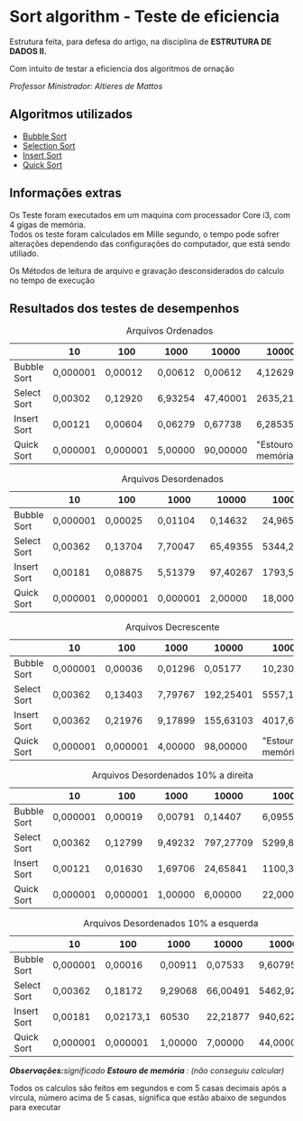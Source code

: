 ﻿

<html>
<head>
	<meta charset="utf-8">
	<meta http-equiv="X-UA-Compatible" content="IE=edge">
	<title></title>
	<link rel="stylesheet" href="">
</head>
<body>
	<h1>Sort algorithm - Teste de eficiencia</h1>
	<p>
              Estrutura feita, para defesa do artigo, na disciplina de <strong>ESTRUTURA DE DADOS II.</strong>
       </p>
	<p>Com intuito de testar a eficiencia dos algoritmos de ornação</p>
	<p><i>Professor Ministrador: Altieres de Mattos</i></p>
	<h2>Algoritmos utilizados</h2>
	<ul>
	    <li><a href="http://www.ft.unicamp.br/liag/siteEd/definicao/bubble-sort.php">Bubble Sort</a></li>
	    <li><a href="http://www.ft.unicamp.br/liag/siteEd/definicao/selection-sort.php">Selection Sort</a></li>
	    <li><a href="http://www.ft.unicamp.br/liag/siteEd/definicao/insertion-sort.php">Insert Sort</a></li>
	    <li><a href="http://www.ft.unicamp.br/liag/siteEd/definicao/quick-sort.php">Quick Sort</a></li>
	</ul>
	<h2>Informações extras</h2>
	<p>Os Teste foram executados em um maquina com processador Core i3, com 4 gigas de memória.<br>
	 Todos os teste foram calculados em Mille segundo, o tempo pode sofrer alterações dependendo das configurações do computador, que está sendo utiliado.</p>
	 <p>Os Métodos de leitura de arquivo e gravação desconsiderados do calculo no tempo de execução</p>
	<h2>Resultados dos testes de desempenhos</h2>
	<table>
		<caption>Arquivos Ordenados</caption>
		<thead>
			<tr>
				<th></th>
				<th>10</th>
				<th>100</th>
				<th>1000</th>
				<th>10000</th>
				<th>100000</th>
			</tr>
		</thead>
		<tbody>
			<tr>
				<td>Bubble Sort</td>
				<td>0,000001</td>
				<td>0,00012</td>
				<td>0,00612</td>
				<td>0,00612</td>
				<td>4,12629</td>
				<td>s</td>
			</tr>
			<tr>
				<td>Select Sort</td>
				<td>0,00302</td>
				<td>0,12920</td>
				<td>6,93254</td>
				<td>47,40001</td>
				<td>2635,21014</td>
				<td>s</td>
			</tr>
			<tr>
				<td>Insert Sort</td>
				<td>0,00121</td>
				<td>0,00604</td>
				<td>0,06279</td>
				<td>0,67738</td>
				<td>6,28535</td>
				<td>s</td>
			</tr>
			<tr>
				<td>Quick Sort</td>
				<td>0,000001</td>
				<td>0,000001</td>
				<td>5,00000</td>
				<td>90,00000</td>
				<td>"Estouro de memória"</td>
				<td>s</td>
			</tr>
		</tbody>
	</table>
	<table>
		<caption>Arquivos Desordenados</caption>
		<thead>
			<tr>
				<th></th>
				<th>10</th>
				<th>100</th>
				<th>1000</th>
				<th>10000</th>
				<th>100000</th>
			</tr>
		</thead>
		<tbody>
			<tr>
				<td>Bubble Sort</td>
				<td>0,000001</td>
				<td>0,00025</td>
				<td>0,01104</td>
				<td>0,14632</td>
				<td>24,96530</td>
				<td>s</td>
			</tr>
			<tr>
				<td>Select Sort</td>
				<td>0,00362</td>
				<td>0,13704</td>
				<td>7,70047</td>
				<td>65,49355</td>
				<td>5344,26452</td>
				<td>s</td>
			</tr>
			<tr>
				<td>Insert Sort</td>
				<td>0,00181</td>
				<td>0,08875</td>
				<td>5,51379</td>
				<td>97,40267</td>
				<td>1793,59958</td>
				<td>s</td>
			</tr>
			<tr>
				<td>Quick Sort</td>
				<td>0,000001</td>
				<td>0,000001</td>
				<td>0,000001</td>
				<td>2,00000</td>
				<td>18,00000</td>
				<td>s</td>
			</tr>
		</tbody>
	</table>
	<table>
		<caption>Arquivos Decrescente</caption>
		<thead>
			<tr>
				<th></th>
				<th>10</th>
				<th>100</th>
				<th>1000</th>
				<th>10000</th>
				<th>100000</th>
			</tr>
		</thead>
		<tbody>
			<tr>
				<td>Bubble Sort</td>
				<td>0,000001</td>
				<td>0,00036</td>
				<td>0,01296</td>
				<td>0,05177</td>
				<td>10,23093</td>
				<td>s</td>
			</tr>
			<tr>
				<td>Select Sort</td>
				<td>0,00362</td>
				<td>0,13403</td>
				<td>7,79767</td>
				<td>192,25401</td>
				<td>5557,18514</td>
				<td>s</td>
			</tr>
			<tr>
				<td>Insert Sort</td>
				<td>0,00362</td>
				<td>0,21976</td>
				<td>9,17899</td>
				<td>155,63103</td>
				<td>4017,62324</td>
				<td>s</td>
			</tr>
			<tr>
				<td>Quick Sort</td>
				<td>0,000001</td>
				<td>0,000001</td>
				<td>4,00000</td>
				<td>98,00000</td>
				<td>"Estouro de memória</td>
				<td>s</td>
			</tr>
		</tbody>
	</table>
	<table>
		<caption>Arquivos Desordenados 10% a direita</caption>
		<thead>
			<tr>
				<th></th>
				<th>10</th>
				<th>100</th>
				<th>1000</th>
				<th>10000</th>
				<th>100000</th>
			</tr>
		</thead>
		<tbody>
			<tr>
				<td>Bubble Sort</td>
				<td>0,000001</td>
				<td>0,00019</td>
				<td>0,00791</td>
				<td>0,14407</td>
				<td>6,09551</td>
				<td>s</td>
			</tr>
			<tr>
				<td>Select Sort</td>
				<td>0,00362</td>
				<td>0,12799</td>
				<td>9,49232</td>
				<td>797,27709</td>
				<td>5299,86682</td>
				<td>s</td>
			</tr>
			<tr>
				<td>Insert Sort</td>
				<td>0,00121</td>
				<td>0,01630</td>
				<td>1,69706</td>
				<td>24,65841</td>
				<td>1100,33495</td>
				<td>s</td>
			</tr>
			<tr>
				<td>Quick Sort</td>
				<td>0,000001</td>
				<td>0,000001</td>
				<td>1,00000</td>
				<td>6,00000</td>
				<td>22,00000</td>
				<td>s</td>
			</tr>
		</tbody>
	</table>
	<table>
		<caption>Arquivos Desordenados 10% a esquerda</caption>
		<thead>
			<tr>
				<th></th>
				<th>10</th>
				<th>100</th>
				<th>1000</th>
				<th>10000</th>
				<th>100000</th>
			</tr>
		</thead>
		<tbody>
			<tr>
				<td>Bubble Sort</td>
				<td>0,000001</td>
				<td>0,00016</td>
				<td>0,00911</td>
				<td>0,07533</td>
				<td>9,60795</td>
				<td>s</td>
			</tr>
			<tr>
				<td>Select Sort</td>
				<td>0,00362</td>
				<td>0,18172</td>
				<td>9,29068</td>
				<td>66,00491</td>
				<td>5462,92424</td>
				<td>s</td>
			</tr>
			<tr>
				<td>Insert Sort</td>
				<td>0,00181</td>
				<td>0,02173,1</td>
				<td>60530</td>
				<td>22,21877</td>
				<td>940,62215</td>
				<td>s</td>
			</tr>
			<tr>
				<td>Quick Sort</td>
				<td>0,000001</td>
				<td>0,000001</td>
				<td>1,00000</td>
				<td>7,00000</td>
				<td>44,00000</td>
				<td>s</td>
			</tr>
		</tbody>
	</table>
	<p><i><strong>Observações:</strong>significado <strong>Estouro de memória </strong>: (não conseguiu calcular)</i>
	<p>Todos os calculos são feitos em segundos e com 5 casas decimais após a vircula, número acima de 5 casas, significa que estão abaixo de segundos para executar</p>
	</p>

</body>
</html>



